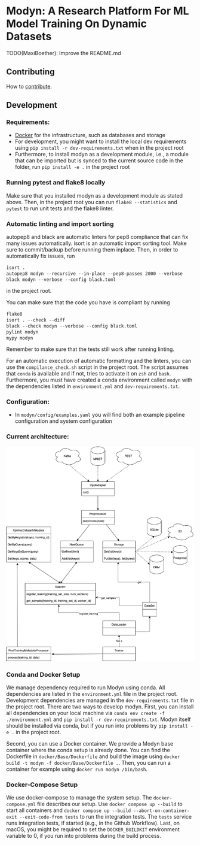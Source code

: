 # Modyn: A Research Platform For ML Model Training On Dynamic Datasets

TODO(MaxiBoether): Improve the README.md

## Contributing

How to [contribute](CONTRIBUTING.md).

## Development 

### Requirements:
- [Docker](https://docs.docker.com/get-docker/) for the infrastructure, such as databases and storage
- For development, you might want to install the local dev requirements using `pip install -r dev-requirements.txt` when in the project root
- Furthermore, to install modyn as a development module, i.e., a module that can be imported but is synced to the current source code in the folder, run `pip install -e .` in the project root

### Running pytest and flake8 locally

Make sure that you installed modyn as a development module as stated above. Then, in the project root you can run `flake8 --statistics` and `pytest` to run unit tests and the flake8 linter.

### Automatic linting and import sorting

autopep8 and black are automatic linters for pep8 compliance that can fix many issues automatically.
isort is an automatic import sorting tool.
Make sure to commit/backup before running them inplace. Then, in order to automatically fix issues, run
```
isort .
autopep8 modyn --recursive --in-place --pep8-passes 2000 --verbose
black modyn --verbose --config black.toml
```
in the project root.

You can make sure that the code you have is compliant by running
```
flake8
isort . --check --diff
black --check modyn --verbose --config black.toml
pylint modyn
mypy modyn
```

Remember to make sure that the tests still work after running linting.

For an automatic execution of automatic formatting and the linters, you can use the `compilance_check.sh` script in the project root. 
The script assumes that `conda` is available and if not, tries to activate it on `zsh` and `bash`.
Furthermore, you must have created a conda environment called `modyn` with the dependencies listed in `environment.yml` and `dev-requirements.txt`.

### Configuration:
- In `modyn/config/examples.yaml` you will find both an example pipeline configuration and system configuration

### Current architecture:

![Current architecture diagram](docs/images/Architecture.png)

### Conda and Docker Setup
We manage dependency required to run Modyn using conda. All dependencies are listed in the `environment.yml` file in the project root.
Development dependencies are managed in the `dev-requirements.txt` file in the project root.
There are two ways to develop modyn.
First, you can install all dependencies on your local machine via `conda env create -f ./environment.yml` and `pip install -r dev-requirements.txt`.
Modyn itself should be installed via conda, but if you run into problems try `pip install -e .` in the project root.

Second, you can use a Docker container. We provide a Modyn base container where the conda setup is already done. You can find the Dockerfile in `docker/Base/Dockerfile` and build the image using `docker build -t modyn -f docker/Base/Dockerfile .`. Then, you can run a container for example using `docker run modyn /bin/bash`.

### Docker-Compose Setup
We use docker-compose to manage the system setup.
The `docker-compose.yml` file describes our setup. 
Use `docker compose up --build` to start all containers and `docker compose up --build --abort-on-container-exit --exit-code-from tests` to run the integration tests.
The `tests` service runs integration tests, if started (e.g., in the Github Workflow).
Last, on macOS, you might be required to set the `DOCKER_BUILDKIT` environment variable to 0, if you run into problems during the build process.
